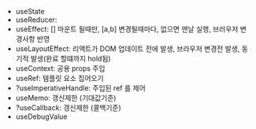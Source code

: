 
- useState
- useReducer: 
- useEffect: [] 마운트 될때만, [a,b] 변경될때마다, 없으면 맨날 실행, 브러우저 변경사항 반영
- useLayoutEffect: 리액트가 DOM 업데이트 전에 발생, 브라우저 변경전 발생, 동기적 발생(완료 할떄까지 hold됨)
- useContext: 공용 props 주입
- useRef: 템플릿 요소 집어오기
- ?useImperativeHandle: 주입된 ref 를 제어
- useMemo: 갱신제한 (기대값기준)
- ?useCallback: 갱신제한 (콜백기준)
- useDebugValue
 
